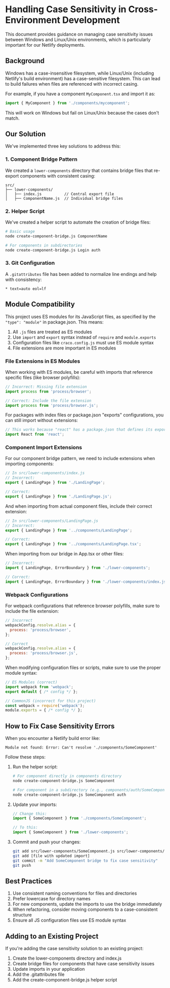# Handling Case Sensitivity in Cross-Environment Development

This document provides guidance on managing case sensitivity issues between Windows and Linux/Unix environments, which is particularly important for our Netlify deployments.

## Background

Windows has a case-insensitive filesystem, while Linux/Unix (including Netlify's build environment) has a case-sensitive filesystem. This can lead to build failures when files are referenced with incorrect casing.

For example, if you have a component `MyComponent.tsx` and import it as:

```javascript
import { MyComponent } from './components/mycomponent';
```

This will work on Windows but fail on Linux/Unix because the cases don't match.

## Our Solution

We've implemented three key solutions to address this:

### 1. Component Bridge Pattern

We created a `lower-components` directory that contains bridge files that re-export components with consistent casing:

```
src/
├── lower-components/
│   ├── index.js          // Central export file
│   ├── ComponentName.js  // Individual bridge files
```

### 2. Helper Script

We've created a helper script to automate the creation of bridge files:

```bash
# Basic usage
node create-component-bridge.js ComponentName

# For components in subdirectories
node create-component-bridge.js Login auth
```

### 3. Git Configuration

A `.gitattributes` file has been added to normalize line endings and help with consistency:

```
* text=auto eol=lf
```

## Module Compatibility

This project uses ES modules for its JavaScript files, as specified by the `"type": "module"` in package.json. This means:

1. All `.js` files are treated as ES modules
2. Use `import` and `export` syntax instead of `require` and `module.exports`
3. Configuration files like `craco.config.js` must use ES module syntax
4. File extensions are more important in ES modules

### File Extensions in ES Modules

When working with ES modules, be careful with imports that reference specific files (like browser polyfills):

```javascript
// Incorrect: Missing file extension
import process from 'process/browser';

// Correct: Include the file extension
import process from 'process/browser.js';
```

For packages with index files or package.json "exports" configurations, you can still import without extensions:

```javascript
// This works because "react" has a package.json that defines its exports
import React from 'react';
```

### Component Import Extensions

For our component bridge pattern, we need to include extensions when importing components:

```javascript
// In src/lower-components/index.js
// Incorrect:
export { LandingPage } from './LandingPage';

// Correct:
export { LandingPage } from './LandingPage.js';
```

And when importing from actual component files, include their correct extension:

```javascript
// In src/lower-components/LandingPage.js
// Incorrect:
export { LandingPage } from '../components/LandingPage';

// Correct:
export { LandingPage } from '../components/LandingPage.tsx';
```

When importing from our bridge in App.tsx or other files:

```typescript
// Incorrect:
import { LandingPage, ErrorBoundary } from './lower-components';

// Correct:
import { LandingPage, ErrorBoundary } from './lower-components/index.js';
```

### Webpack Configurations

For webpack configurations that reference browser polyfills, make sure to include the file extension:

```javascript
// Incorrect
webpackConfig.resolve.alias = {
  process: 'process/browser',
};

// Correct
webpackConfig.resolve.alias = {
  process: 'process/browser.js',
};
```

When modifying configuration files or scripts, make sure to use the proper module syntax:

```javascript
// ES Modules (correct)
import webpack from 'webpack';
export default { /* config */ };

// CommonJS (incorrect for this project)
const webpack = require('webpack');
module.exports = { /* config */ };
```

## How to Fix Case Sensitivity Errors

When you encounter a Netlify build error like:

```
Module not found: Error: Can't resolve './components/SomeComponent'
```

Follow these steps:

1. Run the helper script:
   ```bash
   # For component directly in components directory
   node create-component-bridge.js SomeComponent
   
   # For component in a subdirectory (e.g., components/auth/SomeComponent)
   node create-component-bridge.js SomeComponent auth
   ```

2. Update your imports:
   ```javascript
   // Change this:
   import { SomeComponent } from './components/SomeComponent';
   
   // To this:
   import { SomeComponent } from './lower-components';
   ```

3. Commit and push your changes:
   ```bash
   git add src/lower-components/SomeComponent.js src/lower-components/index.js
   git add [file with updated import]
   git commit -m "Add SomeComponent bridge to fix case sensitivity"
   git push
   ```

## Best Practices

1. Use consistent naming conventions for files and directories
2. Prefer lowercase for directory names
3. For new components, update the imports to use the bridge immediately
4. When refactoring, consider moving components to a case-consistent structure
5. Ensure all JS configuration files use ES module syntax

## Adding to an Existing Project

If you're adding the case sensitivity solution to an existing project:

1. Create the lower-components directory and index.js
2. Create bridge files for components that have case sensitivity issues
3. Update imports in your application
4. Add the .gitattributes file
5. Add the create-component-bridge.js helper script 